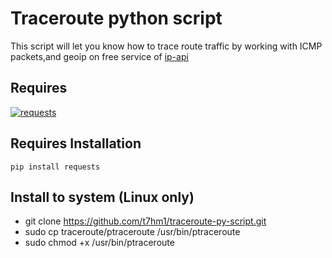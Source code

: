 # Traceroute python script
This script will let you know how to trace route traffic by working with ICMP packets,and geoip on free service of [ip-api](http://ip-api.com/)

## Requires
[![requests](https://img.shields.io/badge/requests-v2.19.1-brightgreen.svg)](http://docs.python-requests.org/en/master/)

## Requires Installation
	pip install requests
	
## Install to system (Linux only)
* git clone https://github.com/t7hm1/traceroute-py-script.git
* sudo cp traceroute/ptraceroute /usr/bin/ptraceroute
* sudo chmod +x /usr/bin/ptraceroute
